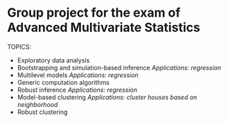 # Group project for the exam of Advanced Multivariate Statistics

TOPICS:
- Exploratory data analysis
- Bootstrapping and simulation-based inference
    _Applications: regression_
- Multilevel models
  _Applications: regression_
- Generic computation algorithms
- Robust inference
  _Applications: regression_
- Model-based clustering
  _Applications: cluster houses based on neighborhood_
- Robust clustering
